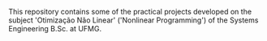 This repository contains some of the practical projects developed on the subject 'Otimização Não Linear' ('Nonlinear Programming') of the Systems Engineering B.Sc. at UFMG.
